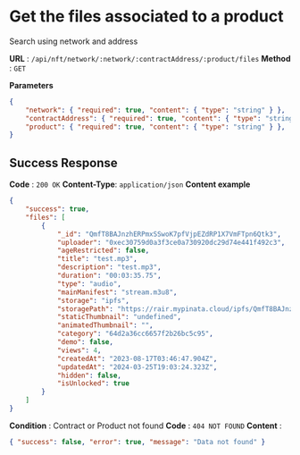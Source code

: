# Get the files associated to a product
Search using network and address

**URL** : `/api/nft/network/:network/:contractAddress/:product/files`
**Method** : `GET`

**Parameters**
```json
{
    "network": { "required": true, "content": { "type": "string" } },
    "contractAddress": { "required": true, "content": { "type": "string" } },
    "product": { "required": true, "content": { "type": "string" } },
}
```

## Success Response
**Code** : `200 OK`
**Content-Type**: `application/json`
**Content example**
```json
{
    "success": true,
    "files": [
        {
            "_id": "QmfT8BAJnzhERPmxSSwoK7pfVjpEZdRP1X7VmFTpn6Qtk3",
            "uploader": "0xec30759d0a3f3ce0a730920dc29d74e441f492c3",
            "ageRestricted": false,
            "title": "test.mp3",
            "description": "test.mp3",
            "duration": "00:03:35.75",
            "type": "audio",
            "mainManifest": "stream.m3u8",
            "storage": "ipfs",
            "storagePath": "https://rair.mypinata.cloud/ipfs/QmfT8BAJnzhERPmxSSwoK7pfVjpEZdRP1X7VmFTpn6Qtk3",
            "staticThumbnail": "undefined",
            "animatedThumbnail": "",
            "category": "64d2a36cc6657f2b26bc5c95",
            "demo": false,
            "views": 4,
            "createdAt": "2023-08-17T03:46:47.904Z",
            "updatedAt": "2024-03-25T19:03:24.323Z",
            "hidden": false,
            "isUnlocked": true
        }
    ]
}
```

**Condition** : Contract or Product not found
**Code** : `404 NOT FOUND`
**Content** : 
```json
{ "success": false, "error": true, "message": "Data not found" }
```